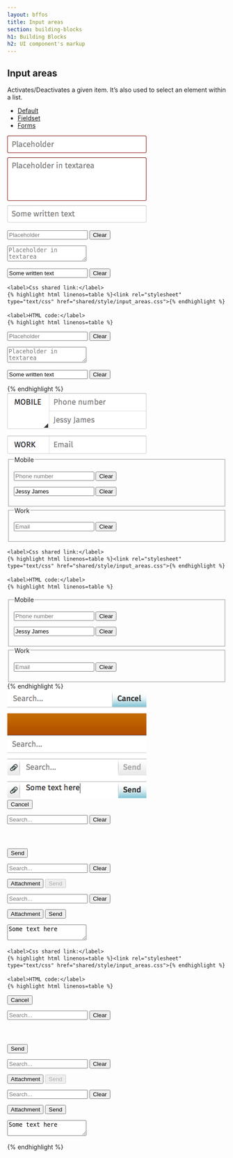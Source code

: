 ```yaml
---
layout: bffos
title: Input areas
section: building-blocks
h1: Building Blocks
h2: UI component's markup
---
```


## Input areas

Activates/Deactivates a given item. It’s also used to select an element within a list.

<div class="tabs">
  <ul>
    <li><a href="#input-default">Default</a></li>
    <li><a href="#input-fielset">Fieldset</a></li>
    <li><a href="#input-forms">Forms</a></li>
  </ul>

  <div id="input-default">
    <section class="example">
      <img src="../images/BB/input_1.png" alt="Input areas (Image replacing code)"/>
      <article class="frame">
        <form>
          <p>
            <input type="text" placeholder="Placeholder" required="">
            <button type="reset">Clear</button>
          </p>
          <p>
            <textarea placeholder="Placeholder in textarea" required=""></textarea>
          </p>
          <p>
            <input type="text" placeholder="Placeholder" value="Some written text" required="">
            <button type="reset">Clear</button>
          </p>
        </form>
      </article>
    </section>

    <label>Css shared link:</label>
    {% highlight html linenos=table %}<link rel="stylesheet" type="text/css" href="shared/style/input_areas.css">{% endhighlight %}

    <label>HTML code:</label>
    {% highlight html linenos=table %}
<form>
  <p>
    <input type="text" placeholder="Placeholder" required="">
    <button type="reset">Clear</button>
  </p>
  <p>
    <textarea placeholder="Placeholder in textarea" required=""></textarea>
  </p>
  <p>
    <input type="text" placeholder="Placeholder" value="Some written text" required="">
    <button type="reset">Clear</button>
  </p>
</form>{% endhighlight %}
  </div>

  <div id="input-fielset">
    <section class="example">
      <img src="../images/BB/input_2.png" alt="Input areas (Image replacing code)"/>
      <article class="frame">
        <form>
          <fieldset>
            <legend class="action">Mobile</legend>
            <section>
              <p>
                <input type="tel" placeholder="Phone number" required="">
                <button type="reset">Clear</button>
              </p>
              <p>
                <input type="text" placeholder="Name" value="Jessy James" required="">
                <button type="reset">Clear</button>
              </p>
            </section>
          </fieldset>
          <fieldset>
            <legend>Work</legend>
            <section>
              <p>
                <input type="tel" placeholder="Email" required="">
                <button type="reset">Clear</button>
              </p>
            </section>
          </fieldset>
        </form>
      </article>
    </section>

    <label>Css shared link:</label>
    {% highlight html linenos=table %}<link rel="stylesheet" type="text/css" href="shared/style/input_areas.css">{% endhighlight %}

    <label>HTML code:</label>
    {% highlight html linenos=table %}
<form>
  <fieldset>
    <legend class="action">Mobile</legend>
    <section>
      <p>
        <input type="tel" placeholder="Phone number" required="">
        <button type="reset">Clear</button>
      </p>
      <p>
        <input type="text" placeholder="Name" value="Jessy James" required="">
        <button type="reset">Clear</button>
      </p>
    </section>
  </fieldset>
  <fieldset>
    <legend>Work</legend>
    <section>
      <p>
        <input type="tel" placeholder="Email" required="">
        <button type="reset">Clear</button>
      </p>
    </section>
  </fieldset>
</form>{% endhighlight %}
  </div>

  <div id="input-forms">
    <section class="example">
      <img src="../images/BB/input_3.png" alt="Input areas (Image replacing code)"/>
      <article class="frame">
        <!-- form used at the top of the page with fixed/absolute position and content scrolls underneath -->
        <form role="search">
          <button type="submit">Cancel</button>
          <p>
            <input type="text" placeholder="Search..." required="">
            <button type="reset">Clear</button>
          </p>
        </form>
        <!-- form used under a header, this form scrolls together with the content underneath the header -->
        <section role="region">
          <header>
              <!-- here should be the content of the header -->
          </header>
          <form role="search" class="full">
            <button type="submit">Send</button>
            <p>
              <input type="text" placeholder="Search..." required="">
              <button type="reset">Clear</button>
            </p>
          </form>
        </section>
        <form role="search" class="bottom">
          <button class="icon icon-attachment">Attachment</button>
          <button type="submit" disabled="">Send</button>
          <p>
            <input type="text" placeholder="Search..." required="">
            <button type="reset">Clear</button>
          </p>
        </form>
        <form role="search" class="bottom">
          <button class="icon icon-attachment">Attachment</button>
          <button type="submit">Send</button>
          <p>
            <textarea placeholder="Search..." required="">Some text here</textarea>
          </p>
        </form>
      </article>
    </section>

    <label>Css shared link:</label>
    {% highlight html linenos=table %}<link rel="stylesheet" type="text/css" href="shared/style/input_areas.css">{% endhighlight %}

    <label>HTML code:</label>
    {% highlight html linenos=table %}
<!-- form used at the top of the page with fixed/absolute position and content scrolls underneath -->
<form role="search">
  <button type="submit">Cancel</button>
  <p>
    <input type="text" placeholder="Search..." required="">
    <button type="reset">Clear</button>
  </p>
</form>
<!-- form used under a header, this form scrolls together with the content underneath the header -->
<section role="region">
  <header>
      <!-- here should be the content of the header -->
  </header>
  <form role="search" class="full">
    <button type="submit">Send</button>
    <p>
      <input type="text" placeholder="Search..." required="">
      <button type="reset">Clear</button>
    </p>
  </form>
</section>
<form role="search" class="bottom">
  <button class="icon icon-attachment">Attachment</button>
  <button type="submit" disabled="">Send</button>
  <p>
    <input type="text" placeholder="Search..." required="">
    <button type="reset">Clear</button>
  </p>
</form>
<form role="search" class="bottom">
  <button class="icon icon-attachment">Attachment</button>
  <button type="submit">Send</button>
  <p>
    <textarea placeholder="Search..." required="">Some text here</textarea>
  </p>
</form>{% endhighlight %}
  </div>
</div>

